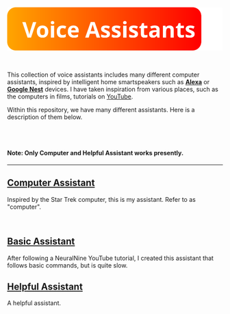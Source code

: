 <br/>

![Voice Assistants Logo SVG](Others/Images/logo.svg)

<br/>

This collection of voice assistants includes many different computer assistants, inspired by intelligent home smartspeakers such as [**Alexa**](https://developer.amazon.com/en-GB/alexa/) or [**Google Nest**](https://store.google.com/gb/category/connected_home?) devices. I have taken inspiration from various places, such as the computers in films, tutorials on [YouTube](https://youtube.com).

Within this repository, we have many different assistants. Here is a description of them below.

<br/>
<br/>

#### **Note: Only Computer and Helpful Assistant works presently.**

------------------

## [Computer Assistant](https://github.com/Password-Classified/Voice-Assistants/tree/master/computer-assistant)

Inspired by the Star Trek computer, this is my assistant. Refer to as "computer".

<br/>

## [Basic Assistant](https://github.com/Password-Classified/Voice-Assistants/tree/master/basic-assistant)

After following a NeuralNine YouTube tutorial, I created this assistant that follows basic commands, but is quite slow.

## [Helpful Assistant](https://github.com/Password-Classified/Voice-Assistants/tree/master/helpful-assistant)

A helpful assistant.

